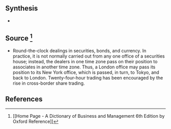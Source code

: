 ## Synthesis
- 
## Source [^1]
- Round-the-clock dealings in securities, bonds, and currency. In practice, it is not normally carried out from any one office of a securities house; instead, the dealers in one time zone pass on their position to associates in another time zone. Thus, a London office may pass its position to its New York office, which is passed, in turn, to Tokyo, and back to London. Twenty-four-hour trading has been encouraged by the rise in cross-border share trading.
## References

[^1]: [[Home Page - A Dictionary of Business and Management 6th Edition by Oxford Reference]]